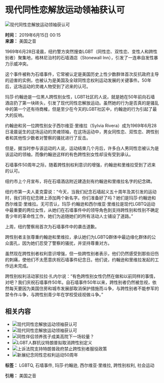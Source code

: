 # 现代同性恋解放运动领袖获认可

![现代同性恋解放运动领袖获认可](https://gdb.voanews.com/6b3ed3f0-ce74-482a-857e-7cc30021d33b_tv_w1023_r0.jpg)

**时间：** 2019年6月15日 00:15  
**来源：** 美国之音

1969年6月28日凌晨，纽约警方突然搜查LGBT（同性恋、双性恋、变性人和跨性别者）聚集地，格林尼治村的石墙酒店（Stonewall Inn），引发了一连串自发性暴力示威冲突。

这个事件被称为石墙事件，它常被认定是美国历史上性少数群体首次反抗政府主导的迫害的实例，也被认为是美国及全球同性恋权利运动发展的关键事件。50年后，这场运动的灵魂人物受到了迟来的认可。

玛莎·约翰逊是一位黑人跨性别女性，LGBT社区的人说，就是她在50年前向石墙酒店扔了第一块砖头，引发了现代同性恋解放运动。虽然她的行为是否真的是骚乱中的第一个还有待商榷，但是至少在今天的LGBT社区中，约翰逊的行为引起了最大的反响。

约翰逊和另一位跨性别女子西尔维亚·里维拉（Sylvia Rivera）成为1969年6月28日凌晨诞生的这场运动的灵魂领袖，在这场运动中，男女同性恋、双性恋、跨性别者和其他性少数者对警察的骚扰进行了反击。

但是，据当时参与该运动的人说，运动结束几个月后，许多白人男同性恋被认为是该运动的领袖，而像约翰逊这样的有色跨性别女性却没有受到承认。

石墙事件50周年之际，随着跨性别权利意识的增强，约翰逊和里维拉受到了迟来的认可。

纽约市上个月宣布，将在石墙酒店附近建造刻有约翰逊和里维拉名字的纪念碑。

纽约市第一夫人麦克雷说：“今天，当我们纪念石墙起义五十周年及其引发的运动时，我们将在纪念碑上添加两个新名字。你们准备好了吗？她们是玛莎·约翰逊和西尔维亚·里维拉。无可否认，玛莎·约翰逊和西尔维亚·里维拉是现代LGBTQ运动中最重要的两位女性，从她们在石墙事件中的领导角色到支持跨性别和性别不确定青少年的革命性工作，她们为追随她们的所有活动人士铺设了道路。”

上周，纽约警察局首次为石墙事件中的袭击道歉。

跨性别者主张尊重约翰逊和里维拉，承认她们为LGBTQ群体中最边缘化群体的公众面孔，因为她们忍受了警察的骚扰，并坚持尊重对方。

虽然现在跨性别者权利意识增强，但一些跨性别者表示，他们仍然感受到那些旧伤的刺痛，使他们不太愿意庆祝石墙事件纪念日。他们说，约翰逊和里维拉发起的工作远未完成。

跨性别权利活动家拉拉·扎内尔说：“有色跨性别女性仍然在做和以前同样的事情，对吧？我们庆祝石墙事件50年。自石墙事件50年以来，跨性别者仍然被忽视，依然每天要因为美国住房和城市发展部取消保护措施而斗争，与跨性别者不能参军的禁令作斗争，与跨性别青少年在学校受歧视做斗争。”

## 相关内容

-   ![现代同性恋解放运动领袖获认可](https://gdb.voanews.com/6b3ed3f0-ce74-482a-857e-7cc30021d33b_tv_b1_w100_r1.jpg)  
-   ![现代同性恋解放运动领袖获认可](https://gdb.voanews.com/6b3ed3f0-ce74-482a-857e-7cc30021d33b_tv_b1_w144_r1.jpg)  
-   ![同性伴侣领养孩子成美高院下一场较量？](https://gdb.voanews.com/ba70d0c4-770d-4a51-bb59-19de0207ee71_w100_r1.jpg)  
-   ![LGBT人群抗议特朗普拟取消跨性别定义](https://gdb.voanews.com/91c568b4-c058-4404-b5fc-0f9e3ea7b464_cx0_cy10_cw0_w100_r1.jpg)  
-   ![上诉法院支持特朗普政府禁止跨性别者服役政策](https://gdb.voanews.com/975dc236-a1f3-417a-a009-afbcb365e46c_w100_r1.jpg)  
-   ![新展纪念同性恋权利运动50周年](https://gdb.voanews.com/fb73f797-b6c1-4a10-b8e1-44bf5a82bc9b_tv_b1_w100_r1.jpg)  

**标签：** LGBTQ, 石墙事件, 玛莎·约翰逊, 西尔维亚·里维拉, 跨性别权利, 社会运动

**引用：** 美国之音